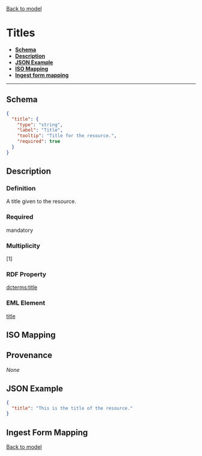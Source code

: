[Back to model](_base.md)

# Titles

- **[Schema](#schema)**
- **[Description](#description)**
- **[JSON Example](#json-example)**
- **[ISO Mapping](#iso-mapping)**
- **[Ingest form mapping](#ingest-form-mapping)**

---

## Schema
```json
{
  "title": {
    "type": "string",
    "label": "Title",
    "tooltip": "Title for the resource.",
    "required": true
  }
}
```

## Description
### Definition
A title given to the resource. 
### Required
mandatory

### Multiplicity
[1]

### RDF Property
[dcterms:title](https://www.w3.org/TR/vocab-dcat-3/#Property:resource_relation)

### EML Element
[title](https://eml.ecoinformatics.org/schema/eml-resource_xsd.html#ResourceGroup_title)

## ISO Mapping

## Provenance
_None_

## JSON Example
```json
{
  "title": "This is the title of the resource."
}
```

## Ingest Form Mapping


[Back to model](_base.md)
